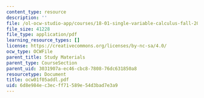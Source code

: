 ```yaml
---
content_type: resource
description: ''
file: /ol-ocw-studio-app/courses/18-01-single-variable-calculus-fall-2005/6d8e984ec3ecff71589e54d3bad7e3a9_ocw01f05addl.pdf
file_size: 41228
file_type: application/pdf
learning_resource_types: []
license: https://creativecommons.org/licenses/by-nc-sa/4.0/
ocw_type: OCWFile
parent_title: Study Materials
parent_type: CourseSection
parent_uid: 3031907a-ec46-cbc8-7808-76dc631850a8
resourcetype: Document
title: ocw01f05addl.pdf
uid: 6d8e984e-c3ec-ff71-589e-54d3bad7e3a9
---
```

